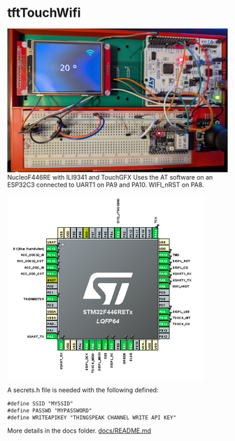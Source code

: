 # tftTouchWifi

![image](docs/pics/tftTouchWifiBoard.png)
NucleoF446RE with ILI9341 and TouchGFX
Uses the AT software on an ESP32C3 connected to UART1 on PA9 and PA10.
WIFI_nRST on PA8.

![image](docs/pics/pinout.png)

A secrets.h file is needed with the following defined:
```
#define SSID "MYSSID"
#define PASSWD "MYPASSWORD"
#define WRITEAPIKEY "THINGSPEAK CHANNEL WRITE API KEY"
```
More details in the docs folder.
[docs/README.md](docs/README.md)
